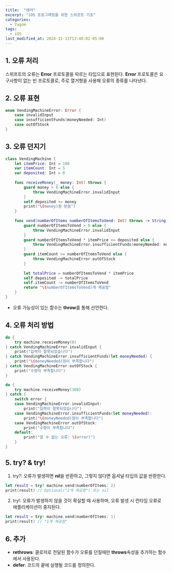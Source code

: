 ```yaml
---
title:  "에러"
excerpt: "iOS 프로그래밍을 위한 스위프트 기초"
categories:
  - Yagom
tags:
  - iOS
last_modified_at: 2024-11-13T13:40:02-05:00
---
```


## 1. 오류 처리
스위프트의 오류는 **Error** 프로토콜을 따르는 타입으로 표현된다. **Error** 프로토콜은 요구사항이 없는 빈 프로토콜로, 주로 열거형을 사용해 오류의 종류를 나타낸다.

## 2. 오류 표현
```swift
enum VendingMachineError: Error {
    case invalidInput
    case insufficientFunds(moneyNeeded: Int)
    case outOfStock
}
```

## 3. 오류 던지기
```swift
class VendingMachine {
    let itemPrice: Int = 100
    var itemCount: Int = 5
    var deposited: Int = 0
    
    func receiveMoney(_ money: Int) throws {
        guard money > 0 else {
            throw VendingMachineError.invalidInput
        }
        self.deposited += money
        print("\(money)원 받음")
    }
    
    func vend(numberOfItems numberOfItemsToVend: Int) throws -> String {
        guard numberOfItemsToVend > 0 else {
            throw VendingMachineError.invalidInput
        }
        guard numberOfItemsToVend * itemPrice <= deposited else {
            throw VendingMachineError.insufficientFunds(moneyNeeded: numberOfItemsToVend * itemPrice - deposited)
        }
        guard itemCount >= numberOfItemsToVend else {
            throw VendingMachineError.outOfStock
        }
        
        let totalPrice = numberOfItemsToVend * itemPrice
        self.deposited -= totalPrice
        self.itemCount -= numberOfItemsToVend
        return "\(numberOfItemsToVend)개 제공함"
    }
}
```
- 오류 가능성이 있는 함수는 **throw**를 통해 선언한다.

## 4. 오류 처리 방법
```swift
do {
    try machine.receiveMoney(0)
} catch VendingMachineError.invalidInput {
    print("입력이 잘못되었습니다")
} catch VendingMachineError.insufficientFunds(let moneyNeeded) {
    print("\(moneyNeeded)원이 부족합니다")
} catch VendingMachineError.outOfStock {
    print("수량이 부족합니다")
}
```

```swift
do {
    try machine.receiveMoney(300)
} catch {
    switch error {
    case VendingMachineError.invalidInput:
        print("입력이 잘못되었습니다")
    case VendingMachineError.insufficientFunds(let moneyNeeded):
        print("\(moneyNeeded)원이 부족합니다")
    case VendingMachineError.outOfStock:
        print("수량이 부족합니다")
    default:
        print("알 수 없는 오류: \(error)")
    }
}
```

## 5. try? & try!

1. try?: 오류가 발생하면 **nil**을 반환하고, 그렇지 않다면  옵셔널 타입의 값을 반환한다.
```swift
let result = try? machine.vend(numberOfItems: 2)
print(result) // Optional("2개 제공함") 또는 nil
```
2. try!: 오류가 발생하지 않을 것이 확실할 때 사용하며, 오류 발생 시 런타임 오류로 애플리케이션이 중지된다.
```swift
let result = try! machine.vend(numberOfItems: 1)
print(result) // "1개 제공함"
```

## 6. 추가
- **rethrows**: 클로저로 전달된 함수가 오류를 던질때만 **throws**속성을 추가하는 함수에서 사용된다.
- **defer**: 코드의 끝에 실행될 코드를 정의한다.